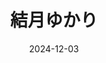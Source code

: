 ---
title: 結月ゆかり
date: 2024-12-03
image: https://cdn.tohu-sand.com/illust/2024-12-03.png
mediumImage: https://cdn.tohu-sand.com/illust/2024-12-03_medium.png
thumbnail: https://cdn.tohu-sand.com/illust/2024-12-03_thumb.png
tags: ["FA", "結月ゆかり"]
description: 左掌は上手く描けたと思います。
---